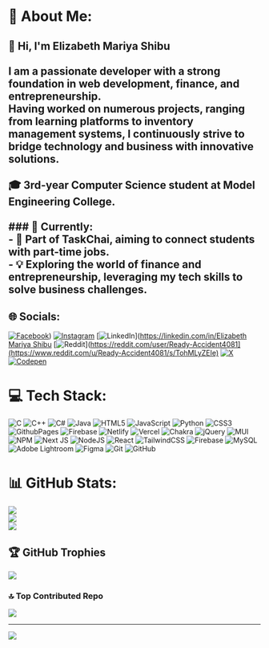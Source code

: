 # 💫 About Me:
## 👋 Hi, I'm Elizabeth Mariya Shibu<br><br>I am a passionate developer with a strong foundation in **web development**, **finance**, and **entrepreneurship**.  <br>Having worked on numerous projects, ranging from learning platforms to inventory management systems, I continuously strive to bridge technology and business with innovative solutions.<br><br>🎓 **3rd-year Computer Science student at Model Engineering College.**<br><br>### 🌱 Currently:<br>- 🚀 Part of **TaskChai**, aiming to connect students with part-time jobs.<br>- 💡 Exploring the world of **finance** and **entrepreneurship**, leveraging my tech skills to solve business challenges.


## 🌐 Socials:
[![Facebook](https://img.shields.io/badge/Facebook-%231877F2.svg?logo=Facebook&logoColor=white)](https://www.facebook.com/profile.php?id=100094213273084&mibextid=LQQJ4d)) [![Instagram](https://img.shields.io/badge/Instagram-%23E4405F.svg?logo=Instagram&logoColor=white)](https://instagram.com/elzzbeth04) [![LinkedIn](https://img.shields.io/badge/LinkedIn-%230077B5.svg?logo=linkedin&logoColor=white)]([https://linkedin.com/in/Elizabeth Mariya Shibu](https://www.linkedin.com/in/elizabeth-mariya-shibu-?utm_source=share&utm_campaign=share_via&utm_content=profile&utm_medium=ios_app) [![Reddit](https://img.shields.io/badge/Reddit-%23FF4500.svg?logo=Reddit&logoColor=white)](https://reddit.com/user/Ready-Accident4081](https://www.reddit.com/u/Ready-Accident4081/s/TohMLyZEIe) [![X](https://img.shields.io/badge/X-black.svg?logo=X&logoColor=white)]([https://x.com/elzzbeth04](http://www.twitter.com/elzzbeth04)) [![Codepen](https://img.shields.io/badge/Codepen-000000?style=for-the-badge&logo=codepen&logoColor=white)]([https://codepen.io/elzzbeth04](https://www.codechef.com/users/elzzbeth04)) 


# 💻 Tech Stack:
![C](https://img.shields.io/badge/c-%2300599C.svg?style=for-the-badge&logo=c&logoColor=white) ![C++](https://img.shields.io/badge/c++-%2300599C.svg?style=for-the-badge&logo=c%2B%2B&logoColor=white) ![C#](https://img.shields.io/badge/c%23-%23239120.svg?style=for-the-badge&logo=csharp&logoColor=white) ![Java](https://img.shields.io/badge/java-%23ED8B00.svg?style=for-the-badge&logo=openjdk&logoColor=white) ![HTML5](https://img.shields.io/badge/html5-%23E34F26.svg?style=for-the-badge&logo=html5&logoColor=white) ![JavaScript](https://img.shields.io/badge/javascript-%23323330.svg?style=for-the-badge&logo=javascript&logoColor=%23F7DF1E) ![Python](https://img.shields.io/badge/python-3670A0?style=for-the-badge&logo=python&logoColor=ffdd54) ![CSS3](https://img.shields.io/badge/css3-%231572B6.svg?style=for-the-badge&logo=css3&logoColor=white) ![GithubPages](https://img.shields.io/badge/github%20pages-121013?style=for-the-badge&logo=github&logoColor=white) ![Firebase](https://img.shields.io/badge/firebase-%23039BE5.svg?style=for-the-badge&logo=firebase) ![Netlify](https://img.shields.io/badge/netlify-%23000000.svg?style=for-the-badge&logo=netlify&logoColor=#00C7B7) ![Vercel](https://img.shields.io/badge/vercel-%23000000.svg?style=for-the-badge&logo=vercel&logoColor=white) ![Chakra](https://img.shields.io/badge/chakra-%234ED1C5.svg?style=for-the-badge&logo=chakraui&logoColor=white) ![jQuery](https://img.shields.io/badge/jquery-%230769AD.svg?style=for-the-badge&logo=jquery&logoColor=white) ![MUI](https://img.shields.io/badge/MUI-%230081CB.svg?style=for-the-badge&logo=mui&logoColor=white) ![NPM](https://img.shields.io/badge/NPM-%23CB3837.svg?style=for-the-badge&logo=npm&logoColor=white) ![Next JS](https://img.shields.io/badge/Next-black?style=for-the-badge&logo=next.js&logoColor=white) ![NodeJS](https://img.shields.io/badge/node.js-6DA55F?style=for-the-badge&logo=node.js&logoColor=white) ![React](https://img.shields.io/badge/react-%2320232a.svg?style=for-the-badge&logo=react&logoColor=%2361DAFB) ![TailwindCSS](https://img.shields.io/badge/tailwindcss-%2338B2AC.svg?style=for-the-badge&logo=tailwind-css&logoColor=white) ![Firebase](https://img.shields.io/badge/firebase-a08021?style=for-the-badge&logo=firebase&logoColor=ffcd34) ![MySQL](https://img.shields.io/badge/mysql-4479A1.svg?style=for-the-badge&logo=mysql&logoColor=white) ![Adobe Lightroom](https://img.shields.io/badge/Adobe%20Lightroom-31A8FF.svg?style=for-the-badge&logo=Adobe%20Lightroom&logoColor=white) ![Figma](https://img.shields.io/badge/figma-%23F24E1E.svg?style=for-the-badge&logo=figma&logoColor=white) ![Git](https://img.shields.io/badge/git-%23F05033.svg?style=for-the-badge&logo=git&logoColor=white) ![GitHub](https://img.shields.io/badge/github-%23121011.svg?style=for-the-badge&logo=github&logoColor=white)
# 📊 GitHub Stats:
![](https://github-readme-stats.vercel.app/api?username=elzzbeth04&theme=dark&hide_border=false&include_all_commits=true&count_private=true)<br/>
![](https://github-readme-streak-stats.herokuapp.com/?user=elzzbeth04&theme=dark&hide_border=false)<br/>
![](https://github-readme-stats.vercel.app/api/top-langs/?username=elzzbeth04&theme=dark&hide_border=false&include_all_commits=true&count_private=true&layout=compact)

## 🏆 GitHub Trophies
![](https://github-profile-trophy.vercel.app/?username=elzzbeth04&theme=radical&no-frame=false&no-bg=true&margin-w=4)

### 🔝 Top Contributed Repo
![](https://github-contributor-stats.vercel.app/api?username=elzzbeth04&limit=5&theme=dark&combine_all_yearly_contributions=true)

---
[![](https://visitcount.itsvg.in/api?id=elzzbeth04&icon=0&color=0)](https://visitcount.itsvg.in)

<!-- Proudly created with GPRM ( https://gprm.itsvg.in ) -->
